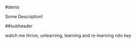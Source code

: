 #demo

Some Description!


##subheader

watch me thrive, unlearning, learning and re-learning ndo key